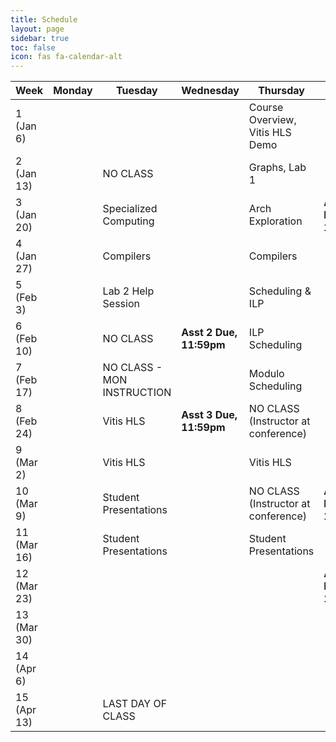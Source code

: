 ```yaml
---
title: Schedule
layout: page
sidebar: true
toc: false
icon: fas fa-calendar-alt
---
```


| Week          | Monday                |   Tuesday                             |   Wednesday               |   Thursday                                            | Friday    |
|---------------| ----------------------|---------------------------------------|--------------             |-------------------------------------------------------|-----------|
|1 (Jan 6)      |                       |                                       |                           | Course Overview, Vitis HLS Demo                       |                           |
|2 (Jan 13)     |                       | NO CLASS                              |                           | Graphs, Lab 1                                         |                           | 
|3 (Jan 20)     |                       | Specialized Computing                 |                           | Arch Exploration                                      |**Asst 1 Due, 11:59pm**    |
|4 (Jan 27)     |                       | Compilers                             |                           | Compilers                                             |                           |
|5 (Feb 3)      |                       | Lab 2 Help Session                    |                           | Scheduling & ILP                                      |                           |
|6 (Feb 10)     |                       | NO CLASS                              | **Asst 2 Due, 11:59pm**   | ILP Scheduling                                        |                           |
|7 (Feb 17)     |                       | NO CLASS - MON INSTRUCTION            |                           | Modulo Scheduling                                     |                           |
|8 (Feb 24)     |                       | Vitis HLS                             | **Asst 3 Due, 11:59pm**   | NO CLASS (Instructor at conference)                   |                           |
|9 (Mar 2)      |                       | Vitis HLS                             |                           | Vitis HLS                                             |                           |
|10 (Mar 9)     |                       | Student Presentations                 |                           | NO CLASS (Instructor at conference)                   |**Asst 4 Due, 11:59pm**    |
|11 (Mar 16)    |                       | Student Presentations                 |                           | Student Presentations                                 |                           |
|12 (Mar 23)    |                       |                                       |                           |                                                       |**Asst 5 Due, 11:59pm**    |
|13 (Mar 30)    |                       |                                       |                           |                                                       |                           |
|14 (Apr 6)     |                       |                                       |                           |                                                       |                           |
|15 (Apr 13)    |                       | LAST DAY OF CLASS                     |                           |                                                       |                           |


<!-- 
| Week          | Monday                |   Tuesday                             |   Wednesday                           |   Thursday                                            | Friday    |
|---------------| ----------------------|---------------------------------------|---------------------------            |-------------------------------------------------------|-----------|
|1 (Jan 9)      |                       |Course Overview, Graphs                |                                       |Lab 1 Overview, Specialized Computing                  |           |
|2 (Jan 16)     |**HOLIDAY**            | NO CLASS                              |**Asst 1 Due, 11:59pm**                |NO CLASS                                               |
|3 (Jan 23)     |                       |Compilers                              |                                       |Guest Speaerk, Lab 2                                   |
|4 (Jan 30)     |                       |LLVM Tutorial                          |                                       |HLS Flow, Arch. Exploration                            |
|5 (Feb 6)      |**Asst 2 Due, 11:59pm**|Scheduling Intro, ILP                  |                                       |ILP Scheduling, Lab 3                                  |
|6 (Feb 13)     |                       | NO CLASS                              |                                       |Pipelining & Modulo Scheduling                         |
|7 (Feb 20)     |                       | NO CLASS, **Asst 3 Due, 11:59pm**     |                                       |Vitis HLS Tutorial                                     |
|8 (Feb 27)     |                       | NO CLASS - Work on Student Lecture    |                                       |NO CLASS - Work on Student Lecture                     |
|9 (Mar 6)      |                       | Student Lectures                      |                                       |Student Lectures                                       |
|10 (Mar 13)    |                       | NO CLASS                              | **Asst 4 Due, 11:59pm**               |Interfaces                                             |
|11 (Mar 20)    |                       | Asst 5                                |                                       |Project Discussion & Midterm Q&A                       |
|12 (Mar 27)    |                       | Research Paper #1                     | **Asst 5 Due, 11:59pm**, Midterm Exam | **Project Proposals** & Midterm Exam                      |Midterm Exam
|13 (Apr 3)     |                       | Research Paper #2                     |                                       | NO CLASS                                              |
|14 (Apr 10)    |                       | Research Paper #3                     |                                       | Project Presentations                                 |
|14 (Apr 17)    |                       | Project Presentations                 |                                       | NO CLASS                                              | -->

<!-- ### 2021 Schedule -->

<!-- 
| Week          | Monday    |   Tuesday                             |   Wednesday                                       |   Thursday                                            | Friday    |
|---------------| ----------|---------------------------------------|---------------------------------------------------|-------------------------------------------------------|-----------|
|1 (Jan 11)     |           |Course Overview, Graphs                |                                                   |Specialized Computing                                  |           |
|2 (Jan 18)     |**HOLIDAY**|Compilers                              |**Asst 1 Due, 11:59pm**                            |Lab 2, LLVM Tutorial                                   |           |
|3 (Jan 25)     |           |HLS Flow, Arch. Exploration            |                                                   |Scheduling                                             |           |   
|4 (Feb 1)      |           |ILP                                    |**Asst 2 Due, 11:59pm**                            |SDC Scheduling, Lab 3                                  |           |
|5 (Feb 8)      |           |Pipelining                             |                                                   |                                      |           |
|6 (Feb 15)     |           |**NO CLASS (Monday Instruction)**      |**Asst 3 Due, 11:59pm**                            |Lab 4, Vitis HLS                                      |           | 
|7 (Feb 22)     |           |Resource Sharing and Binding           |                                                   |**Midterm Exam**                                       |           | 
|8 (Mar 1)      |           |Memory Partitioning                    |**Asst 4 Due, 11:59pm**                            |Interface Synthesis, Lab 5                             |           | 
|9 (Mar 8)      |           |Final Project Discussion               |                                                   |Student Lectures                                       |           | 
|10 (Mar 15)    |           |Student Lectures                       |**Asst 5 Due, 11:59pm**                            |Student Lectures / RTL Debug                           |           | 
|11 (Mar 22)    |           |HLS Debug                              |                                                   |Vitis/OpenCL                                           |**Project Proposal Due**            |
|12 (Mar 29)    |           |Dataflow                               |                                                   |Research Paper (Dynamic HLS)                           |           |
|13 (Apr 5)     |           |NO CLASS                               |                                                   | _Project Presentations_                               |           |
|14 (Apr 12)    |           | _Project Presentations_               |**BYU Last Day of Class**                          |                                                       |           |
|15 (Apr 19)    |           |                                       |**Final Project Report Due, 11:59pm**              |                                                       |           | -->